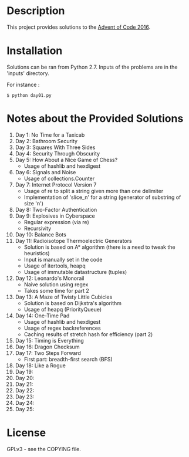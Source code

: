 # Description #
This project provides solutions to the [Advent of Code 2016](http://adventofcode.com).

# Installation #
Solutions can be ran  from Python 2.7. Inputs of the  problems are in the
'inputs' directory.

For instance :

	$ python day01.py

# Notes about the Provided Solutions #
1. Day 1: No Time for a Taxicab
1. Day 2: Bathroom Security
1. Day 3: Squares With Three Sides
1. Day 4: Security Through Obscurity
1. Day 5: How About a Nice Game of Chess?
   + Usage of hashlib and hexdigest
1. Day 6: Signals and Noise
   + Usage of collections.Counter
1. Day 7: Internet Protocol Version 7
   + Usage of re to split a string given more than one delimiter
   + Implementation of 'slice_n' for a string (generator of substring of
     size 'n')
1. Day 8: Two-Factor Authentication
1. Day 9: Explosives in Cyberspace
   + Regular expression (via re)
   + Recursivity
1. Day 10: Balance Bots
1. Day 11: Radioisotope Thermoelectric Generators
   + Solution is based on A* algorithm (there is a need to tweak the heuristics)
   + Input is manually set in the code
   + Usage of itertools, heapq
   + Usage of immutable datastructure (tuples)
1. Day 12: Leonardo's Monorail
   + Naive solution using regex
   + Takes some time for part 2
1. Day 13: A Maze of Twisty Little Cubicles
   + Solution is based on Dijkstra's algorithm
   + Usage of heapq (PriorityQueue)
1. Day 14: One-Time Pad
   + Usage of hashlib and hexdigest
   + Usage of regex backreferences
   + Caching results of stretch hash for efficiency (part 2)
1. Day 15: Timing is Everything
1. Day 16: Dragon Checksum
1. Day 17: Two Steps Forward
   + First part: breadth-first search (BFS)
1. Day 18: Like a Rogue
1. Day 19:
1. Day 20:
1. Day 21:
1. Day 22:
1. Day 23:
1. Day 24:
1. Day 25:

# License #
GPLv3 - see the COPYING file.

